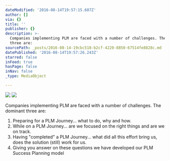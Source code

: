 ```yaml
---
dateModified: '2016-08-14T19:57:15.607Z'
author: []
via: {}
title: ''
publisher: {}
description: >-
  Companies implementing PLM are faced with a number of challenges. The dominant
  three are:
sourcePath: _posts/2016-08-14-19cbc518-b2cf-4220-8850-67514fe8828c.md
datePublished: '2016-08-14T19:57:26.243Z'
starred: false
inFeed: true
hasPage: false
inNav: false
_type: MediaObject

---
```

![](https://the-grid-user-content.s3-us-west-2.amazonaws.com/c6dd8c70-2f28-42c7-a2a7-71a3189d68c0.jpg)
![](https://the-grid-user-content.s3-us-west-2.amazonaws.com/1260528f-68a1-4dc8-ac94-0b1cd41848f2.jpg)

Companies implementing PLM are faced with a number of challenges. The dominant three are:

1. Preparing for a PLM Journey... what to do, why and how.
2. While on a PLM Journey... are we focused on the right things and are we on track.
3. Having "completed" a PLM Journey... what did all this effort bring us, does the solution (still) work for us.
4. Giving you answer on these questions we have developed our PLM Success Planning model